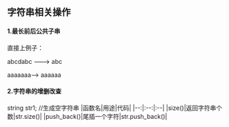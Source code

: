## 字符串相关操作

#### 1.最长前后公共子串

直接上例子：

abcdabc --->  abc

aaaaaaa--> aaaaaa

#### 2.字符串的增删改查
string str1; //生成空字符串
|函数名|用途|代码|
|--:|:--:|:--|
|size()|返回字符串个数|str.size()|
|push_back()|尾插一个字符|str.push_back()|

